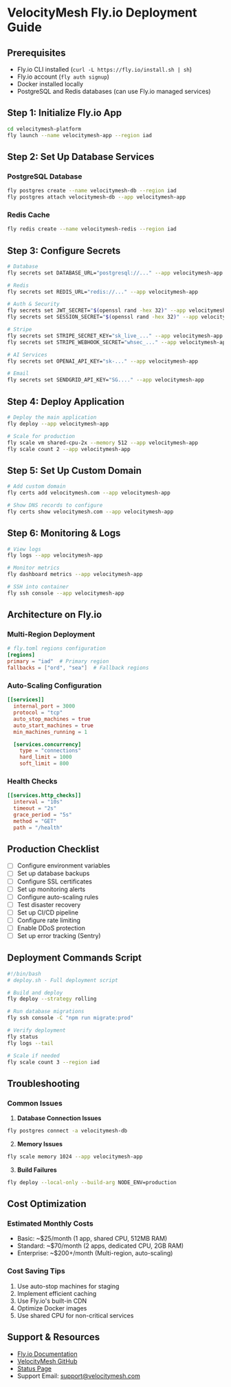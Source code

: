 # VelocityMesh Fly.io Deployment Guide

## Prerequisites
- Fly.io CLI installed (`curl -L https://fly.io/install.sh | sh`)
- Fly.io account (`fly auth signup`)
- Docker installed locally
- PostgreSQL and Redis databases (can use Fly.io managed services)

## Step 1: Initialize Fly.io App

```bash
cd velocitymesh-platform
fly launch --name velocitymesh-app --region iad
```

## Step 2: Set Up Database Services

### PostgreSQL Database
```bash
fly postgres create --name velocitymesh-db --region iad
fly postgres attach velocitymesh-db --app velocitymesh-app
```

### Redis Cache
```bash
fly redis create --name velocitymesh-redis --region iad
```

## Step 3: Configure Secrets

```bash
# Database
fly secrets set DATABASE_URL="postgresql://..." --app velocitymesh-app

# Redis
fly secrets set REDIS_URL="redis://..." --app velocitymesh-app

# Auth & Security
fly secrets set JWT_SECRET="$(openssl rand -hex 32)" --app velocitymesh-app
fly secrets set SESSION_SECRET="$(openssl rand -hex 32)" --app velocitymesh-app

# Stripe
fly secrets set STRIPE_SECRET_KEY="sk_live_..." --app velocitymesh-app
fly secrets set STRIPE_WEBHOOK_SECRET="whsec_..." --app velocitymesh-app

# AI Services
fly secrets set OPENAI_API_KEY="sk-..." --app velocitymesh-app

# Email
fly secrets set SENDGRID_API_KEY="SG...." --app velocitymesh-app
```

## Step 4: Deploy Application

```bash
# Deploy the main application
fly deploy --app velocitymesh-app

# Scale for production
fly scale vm shared-cpu-2x --memory 512 --app velocitymesh-app
fly scale count 2 --app velocitymesh-app
```

## Step 5: Set Up Custom Domain

```bash
# Add custom domain
fly certs add velocitymesh.com --app velocitymesh-app

# Show DNS records to configure
fly certs show velocitymesh.com --app velocitymesh-app
```

## Step 6: Monitoring & Logs

```bash
# View logs
fly logs --app velocitymesh-app

# Monitor metrics
fly dashboard metrics --app velocitymesh-app

# SSH into container
fly ssh console --app velocitymesh-app
```

## Architecture on Fly.io

### Multi-Region Deployment
```toml
# fly.toml regions configuration
[regions]
primary = "iad"  # Primary region
fallbacks = ["ord", "sea"]  # Fallback regions
```

### Auto-Scaling Configuration
```toml
[[services]]
  internal_port = 3000
  protocol = "tcp"
  auto_stop_machines = true
  auto_start_machines = true
  min_machines_running = 1

  [services.concurrency]
    type = "connections"
    hard_limit = 1000
    soft_limit = 800
```

### Health Checks
```toml
[[services.http_checks]]
  interval = "10s"
  timeout = "2s"
  grace_period = "5s"
  method = "GET"
  path = "/health"
```

## Production Checklist

- [ ] Configure environment variables
- [ ] Set up database backups
- [ ] Configure SSL certificates
- [ ] Set up monitoring alerts
- [ ] Configure auto-scaling rules
- [ ] Test disaster recovery
- [ ] Set up CI/CD pipeline
- [ ] Configure rate limiting
- [ ] Enable DDoS protection
- [ ] Set up error tracking (Sentry)

## Deployment Commands Script

```bash
#!/bin/bash
# deploy.sh - Full deployment script

# Build and deploy
fly deploy --strategy rolling

# Run database migrations
fly ssh console -C "npm run migrate:prod"

# Verify deployment
fly status
fly logs --tail

# Scale if needed
fly scale count 3 --region iad
```

## Troubleshooting

### Common Issues

1. **Database Connection Issues**
```bash
fly postgres connect -a velocitymesh-db
```

2. **Memory Issues**
```bash
fly scale memory 1024 --app velocitymesh-app
```

3. **Build Failures**
```bash
fly deploy --local-only --build-arg NODE_ENV=production
```

## Cost Optimization

### Estimated Monthly Costs
- Basic: ~$25/month (1 app, shared CPU, 512MB RAM)
- Standard: ~$70/month (2 apps, dedicated CPU, 2GB RAM)
- Enterprise: ~$200+/month (Multi-region, auto-scaling)

### Cost Saving Tips
1. Use auto-stop machines for staging
2. Implement efficient caching
3. Use Fly.io's built-in CDN
4. Optimize Docker images
5. Use shared CPU for non-critical services

## Support & Resources

- [Fly.io Documentation](https://fly.io/docs)
- [VelocityMesh GitHub](https://github.com/MichaelCrowe11/velocitymesh-platform)
- [Status Page](https://status.fly.io)
- Support Email: support@velocitymesh.com